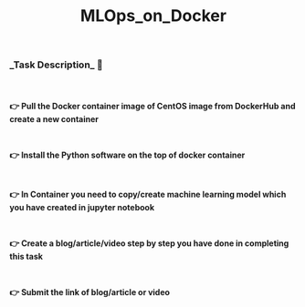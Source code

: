 <div align=center >

<h1> MLOps_on_Docker </h1>

</div>

<br>

<h3> _Task Description_ 📄 </h3>

<br>

<h4> 
  
👉 Pull the Docker container image of CentOS image from DockerHub and create a new container

<br>

👉 Install the Python software on the top of docker container

<br>

👉 In Container you need to copy/create machine learning model which you have created in jupyter notebook

<br>

👉 Create a blog/article/video step by step you have done in completing this task

<br>

👉 Submit the link of blog/article or video 


</h4>

